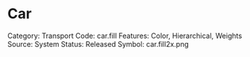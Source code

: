 # Car

Category: Transport
Code: car.fill
Features: Color, Hierarchical, Weights
Source: System
Status: Released
Symbol: car.fill2x.png